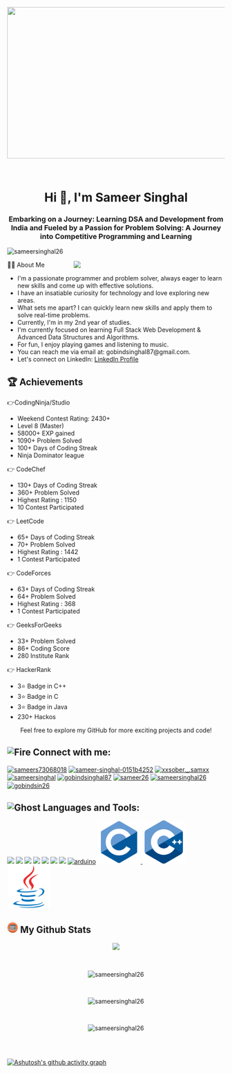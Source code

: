<p align="center">
<img src="https://user-images.githubusercontent.com/74038190/225813708-98b745f2-7d22-48cf-9150-083f1b00d6c9.gif" height="350px" width="1500px">
</p>
<br>
<h1 align="center">Hi 👋, I'm Sameer Singhal</h1>
<h3 align="center">Embarking on a Journey: Learning DSA and Development from India and Fueled by a Passion for Problem Solving: A Journey into Competitive Programming and Learning</h3>

<p align="left"> <img src="https://komarev.com/ghpvc/?username=sameersinghal26&label=Profile%20views&color=0e75b6&style=flat" alt="sameersinghal26" /> </p>
<div>
   <p align="right"> <img  align="right" src="https://cdn.dribbble.com/users/1162077/screenshots/3848914/programmer.gif" width="350px"/></p>
  <p align="left">👨‍🎓 About Me
    <ul>
      <li>I'm a passionate programmer and problem solver, always eager to learn new skills and come up with effective solutions.</li>
      <li>I have an insatiable curiosity for technology and love exploring new areas.</li>
      <li>What sets me apart? I can quickly learn new skills and apply them to solve real-time problems.</li>
      <li>Currently, I'm in my 2nd year of studies.</li>
      <li>I'm currently focused on learning Full Stack Web Development & Advanced Data Structures and Algorithms.</li>
      <li>For fun, I enjoy playing games and listening to music.</li>
      <li>You can reach me via email at: gobindsinghal87@gmail.com.</li>
      <li>Let's connect on LinkedIn: <a href="www.linkedin.com/in/sameer-singhal-0151b4252">LinkedIn Profile</a></li>
    </ul>
  </p>
</div>
<h2> 🏆 Achievements </h2>
<div>
  <p align ="left"> 👉CodingNinja/Studio
    <ul>
      <li>Weekend Contest Rating: 2430+</li>
      <li>Level 8 (Master)</li>
      <li>58000+ EXP gained</li>
      <li>1090+ Problem Solved</li>
      <li>100+ Days of Coding Streak</li>
      <li>Ninja Dominator league</li>
    </ul>
  </p>
  <p align ="left"> 👉 CodeChef
    <ul>
      <li>130+ Days of Coding Streak</li>
      <li>360+ Problem Solved</li>
      <li>Highest Rating : 1150</li>
      <li>10 Contest Participated</li>
    </ul>
  </p>
  <p align ="left"> 👉 LeetCode
    <ul>
      <li>65+ Days of Coding Streak</li>
      <li>70+ Problem Solved</li>
      <li>Highest Rating : 1442</li>
      <li>1 Contest Participated</li>
    </ul>
  </p>
  <p align ="left"> 👉 CodeForces
    <ul>
      <li>63+ Days of Coding Streak</li>
      <li>64+ Problem Solved</li>
      <li>Highest Rating : 368</li>
      <li>1 Contest Participated</li>
    </ul>
  </p>
  <p align ="left"> 👉 GeeksForGeeks
    <ul>
      <li>33+ Problem Solved</li>
      <li>86+ Coding Score</li>
      <li>280 Institute Rank</li>
    </ul>
  </p>
  <p align ="left"> 👉 HackerRank
    <ul>
      <li>3⭐ Badge in C++</li>
      <li>3⭐ Badge in C</li>
      <li>3⭐ Badge in Java</li>
      <li>230+ Hackos</li>
    </ul>
  </p>
  <p align="Center">Feel free to explore my GitHub for more exciting projects and code!</p>
</div>


<h2 align="left"> <img src="https://user-images.githubusercontent.com/74038190/216122041-518ac897-8d92-4c6b-9b3f-ca01dcaf38ee.png" alt="Fire" width="30" /> Connect with me:</h2>
<p align="left">
<a href="https://twitter.com/sameers73068018" target="blank"><img align="center" src="https://raw.githubusercontent.com/rahuldkjain/github-profile-readme-generator/master/src/images/icons/Social/twitter.svg" alt="sameers73068018"  width="100" /></a>
<a href="https://linkedin.com/in/sameer-singhal-0151b4252" target="blank"><img align="center" src="https://raw.githubusercontent.com/rahuldkjain/github-profile-readme-generator/master/src/images/icons/Social/linked-in-alt.svg" alt="sameer-singhal-0151b4252" width="100" /></a>
<a href="https://instagram.com/xxsober._.samxx" target="blank"><img align="center" src="https://raw.githubusercontent.com/rahuldkjain/github-profile-readme-generator/master/src/images/icons/Social/instagram.svg" alt="xxsober._.samxx" width="100" /></a>
<a href="https://www.codechef.com/users/sameersinghal" target="blank"><img align="center" src="https://cdn.jsdelivr.net/npm/simple-icons@3.1.0/icons/codechef.svg" alt="sameersinghal" width="100" /></a>
<a href="https://www.hackerrank.com/gobindsinghal87" target="blank"><img align="center" src="https://raw.githubusercontent.com/rahuldkjain/github-profile-readme-generator/master/src/images/icons/Social/hackerrank.svg" alt="gobindsinghal87" width="100" /></a>
<a href="https://codeforces.com/profile/sameer26" target="blank"><img align="center" src="https://raw.githubusercontent.com/rahuldkjain/github-profile-readme-generator/master/src/images/icons/Social/codeforces.svg" alt="sameer26" width="100" /></a>
<a href="https://www.leetcode.com/sameersinghal26" target="blank"><img align="center" src="https://raw.githubusercontent.com/rahuldkjain/github-profile-readme-generator/master/src/images/icons/Social/leet-code.svg" alt="sameersinghal26" width="100" /></a>
<a href="https://auth.geeksforgeeks.org/user/gobindsin26" target="blank"><img align="center" src="https://raw.githubusercontent.com/rahuldkjain/github-profile-readme-generator/master/src/images/icons/Social/geeks-for-geeks.svg" alt="gobindsin26" width="100" /></a>
</p>

<h2 align="left"> <img src="https://raw.githubusercontent.com/Tarikul-Islam-Anik/Animated-Fluent-Emojis/master/Emojis/Smilies/Ghost.png" alt="Ghost" width="40" /> Languages and Tools:</h2>
<div>
<img src="https://user-images.githubusercontent.com/74038190/212257454-16e3712e-945a-4ca2-b238-408ad0bf87e6.gif" width="100">
<img src="https://user-images.githubusercontent.com/74038190/212257472-08e52665-c503-4bd9-aa20-f5a4dae769b5.gif" width="100">
<img src="https://user-images.githubusercontent.com/74038190/212257468-1e9a91f1-b626-4baa-b15d-5c385dfa7ed2.gif" width="100">
<img src="https://user-images.githubusercontent.com/74038190/212257465-7ce8d493-cac5-494e-982a-5a9deb852c4b.gif" width="100">
<img src="https://user-images.githubusercontent.com/74038190/212280805-9bcb336b-8c55-46a8-abf8-ff286ab55472.gif" width="100">
<img src="https://user-images.githubusercontent.com/74038190/212281775-b468df30-4edc-4bf8-a4ee-f52e1aaddc86.gif" width="150">
<img src="https://github.com/Anmol-Baranwal/Cool-GIFs-For-GitHub/assets/74038190/de038172-e903-4951-926c-755878deb0b4" width="100">
<a href="https://www.arduino.cc/" target="_blank" rel="noreferrer"><img src="https://cdn.worldvectorlogo.com/logos/arduino-1.svg" alt="arduino" width="100"/></a>
<a href="https://www.cprogramming.com/" target="_blank" rel="noreferrer"> <img src="https://raw.githubusercontent.com/devicons/devicon/master/icons/c/c-original.svg" alt="c" width="100"/> </a>
<a href="https://www.w3schools.com/cpp/" target="_blank" rel="noreferrer"> <img src="https://raw.githubusercontent.com/devicons/devicon/master/icons/cplusplus/cplusplus-original.svg" alt="cplusplus" width="100"/> </a>
<a href="https://www.java.com" target="_blank" rel="noreferrer"> <img src="https://raw.githubusercontent.com/devicons/devicon/master/icons/java/java-original.svg" alt="java" width="100"/> </a>
</br>
</div>
<div>
<h2> <img src="assets/coding_icon.png" width="25"/>  My Github Stats</h2>
<p align="center"> <img src="https://holopin.me/sameersinghal26"/> </p>

</br>

<p align ="center"><img src="https://github-readme-stats.vercel.app/api?username=Sameersinghal26&show_icons=true&locale=en" alt="sameersinghal26" /></p>

</br>

<p align="center"><img src="https://github-readme-streak-stats.herokuapp.com/?user=Sameersinghal26&" alt="sameersinghal26" /></p>

</br>

<p align="center"><img  src="https://github-readme-stats.vercel.app/api/top-langs?username=SameerSinghal26&show_icons=true&locale=en&layout=compact" alt="sameersinghal26" /></p>

</br>
</br>


[![Ashutosh's github activity graph](https://github-readme-activity-graph.vercel.app/graph?username=SameerSinghal26&theme=react-dark)](https://github.com/ashutosh00710/github-readme-activity-graph)

</div>
